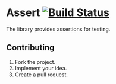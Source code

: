 # Assert [![Build Status][travis-svg]][travis-url]

The library provides assertions for testing.

## Contributing

1. Fork the project.
2. Implement your idea.
3. Create a pull request.

[travis-svg]: https://travis-ci.org/stainless-steel/assert.svg?branch=master
[travis-url]: https://travis-ci.org/stainless-steel/assert
